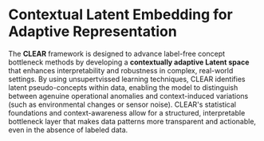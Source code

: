 # Contextual Latent Embedding for Adaptive Representation

The **CLEAR** framework is designed to advance label-free concept bottleneck methods 
by developing a **contextually adaptive Latent space** that enhances interpretability 
and robustness in complex, real-world settings. By using unsupertvissed learning techniques, 
CLEAR identifies latent pseudo-concepts within data, enabling the model to distinguish 
between agenuine operational anomalies and context-induced variations (such as environmental changes 
or sensor noise). CLEAR's statistical foundations and context-awareness allow for a structured, 
interpretable bottleneck layer that makes data patterns more transparent and actionable, 
even in the absence of labeled data.